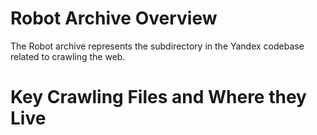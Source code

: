 # Robot Archive Overview
The Robot archive represents the subdirectory in the Yandex codebase related to crawling the web.


# Key Crawling Files and Where they Live